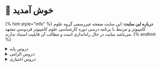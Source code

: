 # 👋 خوش آمدید 
{% hint style="info" %}
**درباره این سایت:** این سایت صفحه غیررسمی گروه علوم کامپیوتر و مرتبط با برنامه درسی دوره کارشناسی علوم کامپیوتر فردوسی مشهد می‌باشد
سایت در حال راه‌اندازی است و مطالب آن قابلیت استناد ندارند.
{% endhint %}

<details>
<summary>دروس پایه</summary>

* [ریاضی عمومی 1](https://cs-um.gitbook.io/curr/docs/base/Calculus-I.md)

* [کارگاه کامپیوتر ۱](https://cs-um.gitbook.io/curr/docs/base/Computer-Workshop-I.md)

* [تحلیل داده‌ها با نرم‌افزارهای عمومی](https://cs-um.gitbook.io/curr/docs/base/Graphical-and-Exploratory-data-analysis.md)

* [ریاضی عمومی 2](https://cs-um.gitbook.io/curr/docs/base/Calculus-II.md)

* [احتمال م‍قدماتی](https://cs-um.gitbook.io/curr/docs/base/Elementary-Probability.md)

* [مبانی اقتصاد](https://cs-um.gitbook.io/curr/docs/base/Basics-of-Economics.md)

* [مبانی برنامه‌نویسی](https://cs-um.gitbook.io/curr/docs/base/Fundamentals-of-Computer-Programming.md)

* [معادلات دیفرانسیل](https://cs-um.gitbook.io/curr/docs/base/Differential-Equations.md)


</details>

<details>

<summary>دروس الزامی:</summary>

* [بهینه‌سازی غیرخطی](https://cs-um.gitbook.io/curr/docs/mandatory/Nonlinear-Optimization.md)

* [مبانی نظریه محاسبه](https://cs-um.gitbook.io/curr/docs/mandatory/Introduction-to-The-theory-of-Computation.md)

* [داده‌کاوی مقدماتی](https://cs-um.gitbook.io/curr/docs/mandatory/Elementary-Data-Mining.md)

* [یادگیری آماری مقدماتی](https://cs-um.gitbook.io/curr/docs/mandatory/Elementary-Statistical-Learning.md)

* [روش‌های آماری](https://cs-um.gitbook.io/curr/docs/mandatory/Statistical-Methods.md)

* [آمار محاسباتی](https://cs-um.gitbook.io/curr/docs/mandatory/Computational-Statistics.md)

* [جبر خطی عددی](https://cs-um.gitbook.io/curr/docs/mandatory/Numerical-Linear-Algebra.md)

* [مبانی آنالیز ریاضی](https://cs-um.gitbook.io/curr/docs/mandatory/Foundation-of-Mathematical-Analysis.md)

* [مبانی آنالیزعددی](https://cs-um.gitbook.io/curr/docs/mandatory/Foundation-of-Numerical-Analysis.md)

* [مبانی ماتریس‌ها و جبرخطی](https://cs-um.gitbook.io/curr/docs/mandatory/Foundation-of-Matrix-and-Linear-Algebra.md)

* [تحلیل آماری داده ها](https://cs-um.gitbook.io/curr/docs/mandatory/Statistical-Data-Analysis.md)

* [مبانی ترکیبیات](https://cs-um.gitbook.io/curr/docs/mandatory/Foundation-of-Combinatorics.md)

* [اصول سیستم‌های کامپیوتری](https://cs-um.gitbook.io/curr/docs/mandatory/Principles-of-Computer-Systems.md)

* [پایگاه داده](https://cs-um.gitbook.io/curr/docs/mandatory/Databases.md)

* [کارگاه کامپیوتر ۲](https://cs-um.gitbook.io/curr/docs/mandatory/Computer-Workshop-II.md)

* [مبانی علوم ریاضی](https://cs-um.gitbook.io/curr/docs/mandatory/Foundation-of-Mathematics.md)

* [طراحی و تحلیل الگوریتم‌ها](https://cs-um.gitbook.io/curr/docs/mandatory/Design-and-Analysis-of-Algorithms.md)

* [ساختمان داده و الگوریتم‌ها](https://cs-um.gitbook.io/curr/docs/mandatory/Data-Structures-and-Algorithms.md)

* [پایتون برای علم داده](https://cs-um.gitbook.io/curr/docs/mandatory/Python-For-Data-Science.md)

* [برنامه‌نویسی پیشرفته](https://cs-um.gitbook.io/curr/docs/mandatory/Advanced-Programming.md)

* [آمار و احتمال 1](https://cs-um.gitbook.io/curr/docs/mandatory/Probability-and-Statistics-I.md)

* [مبانی منطق و نظریه مجموعه ها](https://cs-um.gitbook.io/curr/docs/mandatory/Fundamentals-of-Logic.md)


</details>

<details>

<summary>دروس اختیاری:</summary>

* [بهینه‌سازی گسسته](https://cs-um.gitbook.io/curr/docs/elective/Discrete-Optimization.md)

* [شبیه سازی کامپیوتری](https://cs-um.gitbook.io/curr/docs/elective/Computerized-Simulation.md)

* [اصول سیستم‌های عامل](https://cs-um.gitbook.io/curr/docs/elective/Principles-of-Operating-Systems.md)

* [شبکه‌های اجتماعی](https://cs-um.gitbook.io/curr/docs/elective/social-networks.md)

* [گرافیک کامپیوتری](https://cs-um.gitbook.io/curr/docs/elective/Computer-Graphics.md)

* [مبانی جبر](https://cs-um.gitbook.io/curr/docs/elective/Foundation-of-Algebra.md)

* [شبکه‌های کامپیوتری](https://cs-um.gitbook.io/curr/docs/elective/Computer-Networks.md)

* [برنامه‌نویسی وب](https://cs-um.gitbook.io/curr/docs/elective/Web-Programming.md)

* [برنامه‌نویسی موبایل](https://cs-um.gitbook.io/curr/docs/elective/Mobile-Programming.md)

* [مبانی آنالیز فوریه و موجک ها](https://cs-um.gitbook.io/curr/docs/elective/Introduction-to-Fourier-and-Wavelet-Analysis.md)

* [اصول طراحی نرم افزار](https://cs-um.gitbook.io/curr/docs/elective/<p>Principles-of-Software</p><p>Design</p>.md)

* [کارآموزی](https://cs-um.gitbook.io/curr/docs/elective/Apprenticeship.md)

* [کامپایلر](https://cs-um.gitbook.io/curr/docs/elective/Compiler.md)

* [مباحثی در علوم کامپیوتر](https://cs-um.gitbook.io/curr/docs/elective/Topics-in-Computer-Science.md)

* [مبانی بیوانفورماتیک](https://cs-um.gitbook.io/curr/docs/elective/Fundamentals-of-Bioinformatic.md)

* [پروژه کارشناسی](https://cs-um.gitbook.io/curr/docs/elective/Project.md)

* [نظریه گراف و کاربردها](https://cs-um.gitbook.io/curr/docs/elective/Graph-Theory-and-Applications.md)

* [آنالیز عددی](https://cs-um.gitbook.io/curr/docs/elective/Numerical-Analysis.md)

* [آشنایی با تحلیل کلان داده‌ها](https://cs-um.gitbook.io/curr/docs/elective/Introduction-to-Big-Data-Analysis.md)

* [مباحثی در الگوریتم‌ها](https://cs-um.gitbook.io/curr/docs/elective/Topics-in-Algorithms.md)

* [فرایند های تصادفی](https://cs-um.gitbook.io/curr/docs/elective/Stochastic-Processes.md)

* [مبانی رایانش ابری](https://cs-um.gitbook.io/curr/docs/elective/Cloud-Computing-Fundamentals.md)

* [رایانش چند‌هسته‌ای](https://cs-um.gitbook.io/curr/docs/elective/Multicore-Computing.md)

* [سیگنال‌ها و سیستم‌ها](https://cs-um.gitbook.io/curr/docs/elective/Signals-and-Systems.md)

* [مدیریت پروژه‌های فناوری اطلاعات](https://cs-um.gitbook.io/curr/docs/elective/Information-Technology-Project-Management.md)

* [تحقیق در عملیات](https://cs-um.gitbook.io/curr/docs/elective/Operations-research.md)

* [تجارت الکترونیک](https://cs-um.gitbook.io/curr/docs/elective/Electronic-Commerce.md)

* [ریاضیات فازی](https://cs-um.gitbook.io/curr/docs/elective/Fuzzy-Mathematics.md)

* [هندسه محاسباتی](https://cs-um.gitbook.io/curr/docs/elective/Computational-Geometry.md)

* [آمار و احتمال 2](https://cs-um.gitbook.io/curr/docs/elective/Probability-and-Statistics-II.md)

* [یادگیری ماشین  مقدماتی ۱](https://cs-um.gitbook.io/curr/docs/elective/Elementary-Machine-Learning-I.md)

* [یادگیری ماشین مقدماتی ۲](https://cs-um.gitbook.io/curr/docs/elective/Elementary-Machine-Learning-II.md)

* [نظریه محاسبه](https://cs-um.gitbook.io/curr/docs/elective/Theory-of-Computation.md)

* [منطق برای علوم کامپیوتر](https://cs-um.gitbook.io/curr/docs/elective/Logic-for-Computer-Science.md)

* [نظریه مقدماتی کد گذاری](https://cs-um.gitbook.io/curr/docs/elective/Elementary-Coding-Theory.md)

* [رمزنگاری](https://cs-um.gitbook.io/curr/docs/elective/Cryptography.md)

* [برنامه‌نویسی امن](https://cs-um.gitbook.io/curr/docs/elective/Secure-Programming.md)

* [معناشناسی عملیاتی برنامه‌نویسی](https://cs-um.gitbook.io/curr/docs/elective/Operational-Semantics-of-Programming.md)

* [آشنایی با نظریه بازی ها](https://cs-um.gitbook.io/curr/docs/elective/Introduction-to-Game-Theory.md)

* [الگوریتم‌های تصادفی](https://cs-um.gitbook.io/curr/docs/elective/Randomized-Algorithms.md)

* [رگرسیون1](https://cs-um.gitbook.io/curr/docs/elective/Regression-I.md)

* [آزمایشگاه ریاضی](https://cs-um.gitbook.io/curr/docs/elective/Mathematics-Lab.md)

* [هوش مصنوعی](https://cs-um.gitbook.io/curr/docs/elective/Artificial-Intelligence.md)

* [هوش محاسباتی](https://cs-um.gitbook.io/curr/docs/elective/Computational-Intelligence.md)

* [هوش تجاری  مقدماتی](https://cs-um.gitbook.io/curr/docs/elective/Elementary-Business-intelligence.md)

* [آشنایی با یادگیری عمیق](https://cs-um.gitbook.io/curr/docs/elective/Introduction-to-Deep-Learning.md)

* [اصول مصورسازی داده ها](https://cs-um.gitbook.io/curr/docs/elective/Elements-of-data-visualization.md)

* [مبانی کارآفرینی](https://cs-um.gitbook.io/curr/docs/elective/Foundations-of-Entrepreneurship.md)

* [توسعه کسب و کارهای نوپا](https://cs-um.gitbook.io/curr/docs/elective/New-Business-Development.md)

* [مدیریت و کنترل پروژه](https://cs-um.gitbook.io/curr/docs/elective/Management-and-Project-Control.md)

* [مدلسازی ریاضی](https://cs-um.gitbook.io/curr/docs/elective/Elementary-Mathematical-Modeling.md)

* [سری های زمانی](https://cs-um.gitbook.io/curr/docs/elective/Time-Series.md)

* [پردازش تصویر مقدماتی](https://cs-um.gitbook.io/curr/docs/elective/Elementary-Image-Processing.md)

* [مبانی و اصول مدیریت](https://cs-um.gitbook.io/curr/docs/elective/Basics-and-Principles-of-Management.md)


</details>
